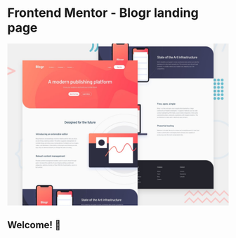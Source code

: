 # Frontend Mentor - Blogr landing page

![Design preview for the Blogr landing page coding challenge](./public/images/desktop-preview.jpg)

## Welcome! 👋
